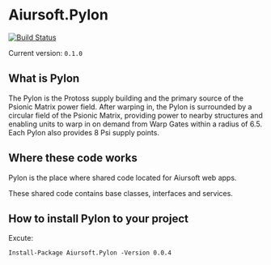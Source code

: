 ﻿# Aiursoft.Pylon

[![Build Status](https://travis-ci.org/AiursoftWeb/Pylon.svg?branch=master)](https://travis-ci.org/AiursoftWeb/Pylon)

Current version: `0.1.0`

## What is Pylon

The Pylon is the Protoss supply building and the primary source of the Psionic Matrix power field. After warping in, the Pylon is surrounded by a circular field of the Psionic Matrix, providing power to nearby structures and enabling units to warp in on demand from Warp Gates within a radius of 6.5. Each Pylon also provides 8 Psi supply points.

## Where these code works

Pylon is the place where shared code located for Aiursoft web apps.

These shared code contains base classes, interfaces and services.

## How to install Pylon to your project

Excute:

`Install-Package Aiursoft.Pylon -Version 0.0.4`